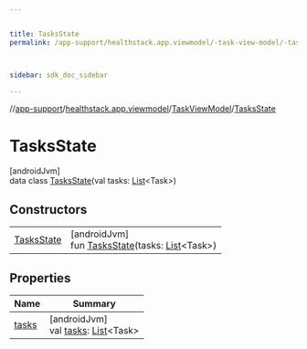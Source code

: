```yaml
---


title: TasksState
permalink: /app-support/healthstack.app.viewmodel/-task-view-model/-tasks-state/index.html



sidebar: sdk_doc_sidebar

---
```



//[app-support](/app-support.html)/[healthstack.app.viewmodel](../../index.html)/[TaskViewModel](../index.html)/[TasksState](index.html)



# TasksState



[androidJvm]\
data class [TasksState](index.html)(val tasks: [List](https://kotlinlang.org/api/latest/jvm/stdlib/kotlin.collections/-list/index.html)&lt;Task&gt;)



## Constructors


| | |
|---|---|
| [TasksState](-tasks-state.html) | [androidJvm]<br>fun [TasksState](-tasks-state.html)(tasks: [List](https://kotlinlang.org/api/latest/jvm/stdlib/kotlin.collections/-list/index.html)&lt;Task&gt;) |


## Properties


| Name | Summary |
|---|---|
| [tasks](tasks.html) | [androidJvm]<br>val [tasks](tasks.html): [List](https://kotlinlang.org/api/latest/jvm/stdlib/kotlin.collections/-list/index.html)&lt;Task&gt; |



